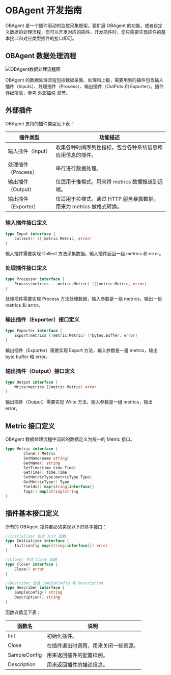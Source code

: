 # OBAgent 开发指南

OBAgent 是一个插件驱动的监控采集框架。要扩展 OBAgent 的功能，或者自定义数据的处理流程，您可以开发对应的插件。开发插件时，您只需要实现插件的基本接口和对应类型插件的接口即可。

## OBAgent 数据处理流程

![OBAgent数据处理流程图](https://github.com/Xjxjy/obagent/blob/master/picture/OBAgent-Process.png)

OBAgent 的数据处理流程包括数据采集、处理和上报，需要用到的插件包含输入插件（Inputs）、处理插件（Process）、输出插件（OutPuts 和 Exporter）。插件详细信息，参考 [外部插件](#外部插件) 章节。

## 外部插件

OBAgent 支持的插件类型见下表：

| 插件类型              | 功能描述                                                                                                                                                                   |
| --------------------- | -------------------------------------------------------------------------------------------------------------------------------------------------------------------------- |
| 输入插件（Input）    | 收集各种时间序列性指标，包含各种系统信息和应用信息的插件。                                                                                                                 |
| 处理插件（Process）   | 串行进行数据处理。                                                              |
| 输出插件（Output）   | 仅适用于推模式。用来将 metrics 数据推送到远端。     |
输出插件（Exporter） | 仅适用于拉模式。通过 HTTP 服务暴露数据。用来为 metrics 做格式转换。

### 输入插件接口定义

```go
type Input interface {
    Collect() ([]metric.Metric, error)
}
```

输入插件需要实现 Collect 方法采集数据。输入插件返回一组 metrics 和 error。
​

### 处理插件接口定义

```go
type Processor interface {
    Process(metrics ...metric.Metric) ([]metric.Metric, error)
}
```

处理插件需要实现 Process 方法处理数据，输入参数是一组 metrics，输出一组 metrics 和 error。
​

### 输出插件（Exporter）接口定义

```go
type Exporter interface {
    Export(metrics []metric.Metric) (*bytes.Buffer, error)
}
```

输出插件（Exporter）需要实现 Export 方法，输入参数是一组 metrcs，输出 byte buffer 和 error。

### 输出插件（Output）接口定义

```go
type Output interface {
    Write(metrics []metric.Metric) error
}
```

输出插件（Output）需要实现 Write 方法，输入参数是一组 metrics，输出 error。

## Metric 接口定义

OBAgent 数据处理流程中流转的数据定义为统一的 Metric 接口。

```go
type Metric interface {
        Clone() Metric
        SetName(name string)
        GetName() string
        SetTime(time time.Time)
        GetTime() time.Time
        SetMetricType(metricType Type)
        GetMetricType() Type
        Fields() map[string]interface{}
        Tags() map[string]string
}
```

## 插件基本接口定义

所有的 OBAgent 插件都必须实现以下的基本接口：

```go
//Initializer 包含 Init 函数
type Initializer interface {
    Init(config map[string]interface{}) error
}

//Closer 包含 Close 函数
type Closer interface {
    Close() error
}

//Describer 包含 SampleConfig 和 Description
type Describer interface {
    SampleConfig() string
    Description() string
}

```

函数详情见下表：

函数名 | 说明
--- | ---
Init | 初始化插件。
Close | 在插件退出时调用，用来关闭一些资源。
SampleConfig | 用来返回插件的配置样例。
Description | 用来返回插件的描述信息。
